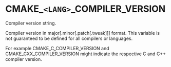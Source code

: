   

# CMAKE_```<LANG>```_COMPILER_VERSION  
Compiler version string.  

Compiler version in major[.minor[.patch[.tweak]]] format.  This
variable is not guaranteed to be defined for all compilers or
languages.  

For example CMAKE_C_COMPILER_VERSION and
CMAKE_CXX_COMPILER_VERSION might indicate the respective C and C++
compiler version.  

